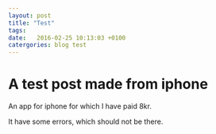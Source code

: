 ```yaml
---
layout: post
title: "Test"
tags:
date:   2016-02-25 10:13:03 +0100
catergories: blog test
---
```


# A test post made from iphone

An app for iphone for which I have paid 8kr. 

It have some errors, which should not be there. 
